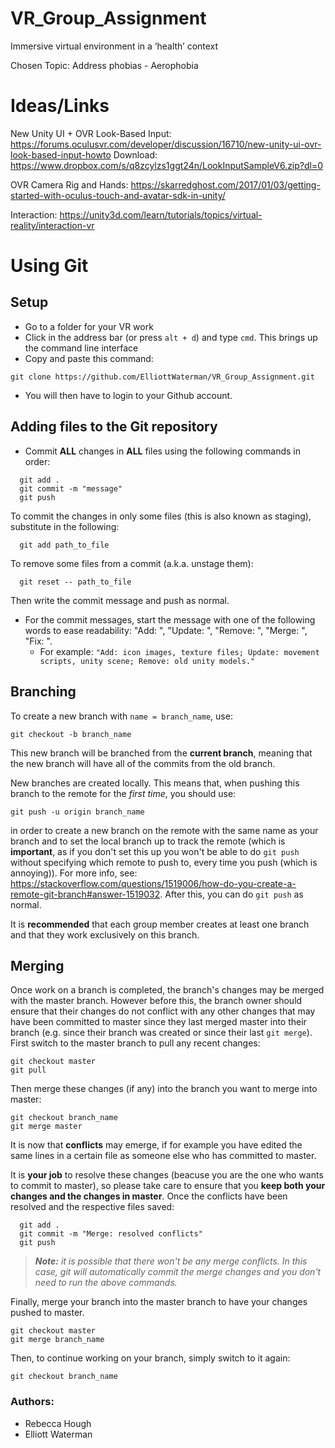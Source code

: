 # VR_Group_Assignment
Immersive virtual environment in a ‘health’ context

Chosen Topic: Address phobias - Aerophobia

# Ideas/Links
New Unity UI + OVR Look-Based Input: https://forums.oculusvr.com/developer/discussion/16710/new-unity-ui-ovr-look-based-input-howto
Download: https://www.dropbox.com/s/q8zcylzs1ggt24n/LookInputSampleV6.zip?dl=0

OVR Camera Rig and Hands: https://skarredghost.com/2017/01/03/getting-started-with-oculus-touch-and-avatar-sdk-in-unity/

Interaction: https://unity3d.com/learn/tutorials/topics/virtual-reality/interaction-vr

# Using Git
## Setup
 - Go to a folder for your VR work
 - Click in the address bar (or press ```alt + d```) and type ```cmd```. This brings up the command line interface
 - Copy and paste this command: 
```
git clone https://github.com/ElliottWaterman/VR_Group_Assignment.git 
```
 - You will then have to login to your Github account.
 
 ## Adding files to the Git repository
 - Commit __ALL__ changes in __ALL__ files using the following commands in order: 
```
  git add .
  git commit -m "message"
  git push
```
To commit the changes in only some files (this is also known as  staging), substitute in the following:
```
  git add path_to_file
```
To remove some files from a commit (a.k.a. unstage them):
```
  git reset -- path_to_file
```
Then write the commit message and push as normal.
   - For the commit messages, start the message with one of the following words to ease readability: "Add: ", "Update: ", "Remove: ", "Merge: ", "Fix: ". 
     - For example: ```"Add: icon images, texture files; Update: movement scripts, unity scene; Remove: old unity models."```

##  Branching
To create a new branch with ```name = branch_name```, use: 
```
git checkout -b branch_name
```
This new branch will be branched from the __current branch__, meaning that the new branch will have all of the commits from the old branch.

New branches are created locally. This means that, when pushing this branch to the remote for the *first time*, you should use:
```
git push -u origin branch_name
```
in order to create a new branch on the remote with the same name as your branch and to set the local branch up to track the remote (which is __important__, as if you don't set this up you won't be able to do ```git push``` without specifying which remote to push to, every time you push (which is annoying)). For more info, see: https://stackoverflow.com/questions/1519006/how-do-you-create-a-remote-git-branch#answer-1519032. After this, you can do ```git push``` as normal.

It is __recommended__ that each group member creates at least one branch and that they work exclusively on this branch.

## Merging
Once work on a branch is completed, the branch's changes may be merged with the master branch. However before this, the branch owner should ensure that their changes do not conflict with any other changes that may have been committed to master since they last merged master into their branch (e.g. since their branch was created or since their last ```git merge```). First switch to the master branch to pull any recent changes:
```
git checkout master
git pull
```
Then merge these changes (if any) into the branch you want to merge into master:
```
git checkout branch_name
git merge master
```
It is now that __conflicts__ may emerge, if for example you have edited the same lines in a certain file as someone else who has committed to master. 

It is __your job__ to resolve these changes (beacuse you are the one who wants to commit to master), so please take care to ensure that you __keep both your changes and the changes in master__. Once the conflicts have been resolved and the respective files saved:
```
  git add .
  git commit -m "Merge: resolved conflicts"
  git push
```
>*__Note:__ it is possible that there won't be any merge conflicts. In this case, git will automatically commit the merge changes and you don't need to run the above commands.*

Finally, merge your branch into the master branch to have your changes pushed to master.
```
git checkout master
git merge branch_name
```
Then, to continue working on your branch, simply switch to it again:
```
git checkout branch_name
```

### Authors:
- Rebecca Hough
- Elliott Waterman

